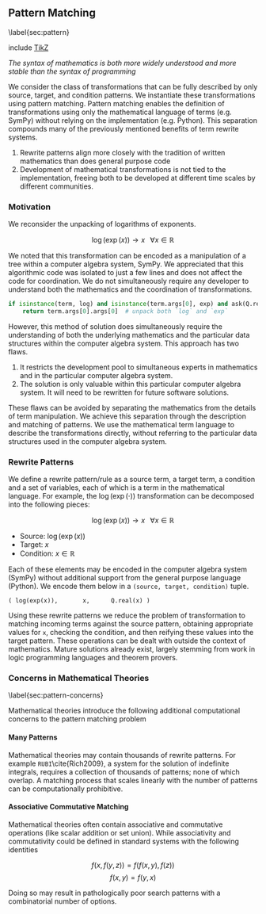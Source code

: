 
Pattern Matching
----------------

\label{sec:pattern}

include [TikZ](tikz_pattern.md)

*The syntax of mathematics is both more widely understood and more stable than the syntax of programming*

We consider the class of transformations that can be fully described by only source, target, and condition patterns.  We instantiate these transformations using pattern matching.  Pattern matching enables the definition of transformations using only the mathematical language of terms (e.g. SymPy) without relying on the implementation (e.g. Python).  This separation compounds many of the previously mentioned benefits of term rewrite systems.

1.  Rewrite patterns align more closely with the tradition of written mathematics than does general purpose code
2.  Development of mathematical transformations is not tied to the implementation, freeing both to be developed at different time scales by different communities.

### Motivation

We reconsider the unpacking of logarithms of exponents.

$$\log(\exp(x)) \rightarrow x \;\;\; \forall x \in \mathbb{R} $$

We noted that this transformation can be encoded as a manipulation of a tree within a computer algebra system, SymPy.  We appreciated that this algorithmic code was isolated to just a few lines and does not affect the code for coordination.  We do not simultaneously require any developer to understand both the mathematics and the coordination of transformations.

~~~~~~~~~~Python
if isinstance(term, log) and isinstance(term.args[0], exp) and ask(Q.real(x)):
    return term.args[0].args[0]  # unpack both `log` and `exp`
~~~~~~~~~~

However, this method of solution does simultaneously require the understanding of both the underlying mathematics and the particular data structures within the computer algebra system.  This approach has two flaws.

1.  It restricts the development pool to simultaneous experts in mathematics and in the particular computer algebra system.
2.  The solution is only valuable within this particular computer algebra system.  It will need to be rewritten for future software solutions.

These flaws can be avoided by separating the mathematics from the details of term manipulation.  We achieve this separation through the description and matching of patterns.  We use the mathematical term language to describe the transformations directly, without referring to the particular data structures used in the computer algebra system.


### Rewrite Patterns

We define a rewrite pattern/rule as a source term, a target term, a condition and a set of variables, each of which is a term in the mathematical language.  For example, the $\log(\exp(\cdot))$ transformation can be decomposed into the following pieces:

$$\log(\exp(x)) \rightarrow x \;\;\; \forall x \in \mathbb{R}$$

*   Source:  $\log(\exp(x))$
*   Target:  $x$
*   Condition:  $x \in \mathbb{R}$

Each of these elements may be encoded in the computer algebra system (SymPy) without additional support from the general purpose language (Python).  We encode them below in a `(source, target, condition)` tuple. 

    ( log(exp(x)),       x,      Q.real(x) )

Using these rewrite patterns we reduce the problem of transformation to matching incoming terms against the source pattern, obtaining appropriate values for `x`, checking the condition, and then reifying these values into the target pattern.  These operations can be dealt with outside the context of mathematics.  Mature solutions already exist, largely stemming from work in logic programming languages and theorem provers. 


### Concerns in Mathematical Theories

\label{sec:pattern-concerns}

Mathematical theories introduce the following additional computational concerns to the pattern matching problem


#### Many Patterns

Mathematical theories may contain thousands of rewrite patterns.  For example `RUBI`\cite{Rich2009}, a system for the solution of indefinite integrals, requires a collection of thousands of patterns; none of which overlap.  A matching process that scales linearly with the number of patterns can be computationally prohibitive.


#### Associative Commutative Matching

Mathematical theories often contain associative and commutative operations (like scalar addition or set union).  While associativity and commutativity could be defined in standard systems with the following identities 

$$ f(x, f(y, z)) = f(f(x, y), f(z)) $$
$$ f(x, y) = f(y, x) $$

Doing so may result in pathologically poor search patterns with a combinatorial number of options.
